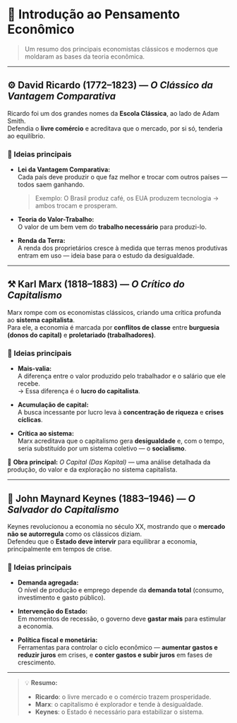 # 🧠 Introdução ao Pensamento Econômico

> Um resumo dos principais economistas clássicos e modernos que moldaram as bases da teoria econômica.

---

## ⚙️ **David Ricardo (1772–1823)** — *O Clássico da Vantagem Comparativa*

Ricardo foi um dos grandes nomes da **Escola Clássica**, ao lado de Adam Smith.  
Defendia o **livre comércio** e acreditava que o mercado, por si só, tenderia ao equilíbrio.

### 💬 Ideias principais

- **Lei da Vantagem Comparativa:**  
  Cada país deve produzir o que faz melhor e trocar com outros países — todos saem ganhando.  
  > Exemplo: O Brasil produz café, os EUA produzem tecnologia → ambos trocam e prosperam.

- **Teoria do Valor-Trabalho:**  
  O valor de um bem vem do **trabalho necessário** para produzi-lo.

- **Renda da Terra:**  
  A renda dos proprietários cresce à medida que terras menos produtivas entram em uso — ideia base para o estudo da desigualdade.

---

## ⚒️ **Karl Marx (1818–1883)** — *O Crítico do Capitalismo*

Marx rompe com os economistas clássicos, criando uma crítica profunda ao **sistema capitalista**.  
Para ele, a economia é marcada por **conflitos de classe** entre **burguesia (donos do capital)** e **proletariado (trabalhadores)**.

### 💬 Ideias principais

- **Mais-valia:**  
  A diferença entre o valor produzido pelo trabalhador e o salário que ele recebe.  
  → Essa diferença é o **lucro do capitalista**.

- **Acumulação de capital:**  
  A busca incessante por lucro leva à **concentração de riqueza** e **crises cíclicas**.

- **Crítica ao sistema:**  
  Marx acreditava que o capitalismo gera **desigualdade** e, com o tempo, seria substituído por um sistema coletivo — o **socialismo**.

📖 **Obra principal:** *O Capital (Das Kapital)* — uma análise detalhada da produção, do valor e da exploração no sistema capitalista.

---

## 💼 **John Maynard Keynes (1883–1946)** — *O Salvador do Capitalismo*

Keynes revolucionou a economia no século XX, mostrando que o **mercado não se autorregula** como os clássicos diziam.  
Defendeu que o **Estado deve intervir** para equilibrar a economia, principalmente em tempos de crise.

### 💬 Ideias principais

- **Demanda agregada:**  
  O nível de produção e emprego depende da **demanda total** (consumo, investimento e gasto público).

- **Intervenção do Estado:**  
  Em momentos de recessão, o governo deve **gastar mais** para estimular a economia.

- **Política fiscal e monetária:**  
  Ferramentas para controlar o ciclo econômico — **aumentar gastos e reduzir juros** em crises, e **conter gastos e subir juros** em fases de crescimento.

---

> 💡 **Resumo:**  
> - **Ricardo**: o livre mercado e o comércio trazem prosperidade.  
> - **Marx**: o capitalismo é explorador e tende à desigualdade.  
> - **Keynes**: o Estado é necessário para estabilizar o sistema.

